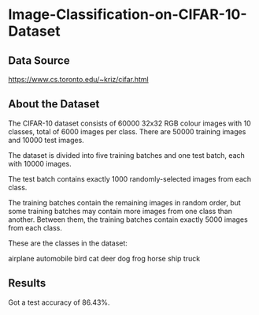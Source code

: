 # Image-Classification-on-CIFAR-10-Dataset

## Data Source
https://www.cs.toronto.edu/~kriz/cifar.html

## About the Dataset
The CIFAR-10 dataset consists of 60000 32x32 RGB colour images with 10 classes, total of 6000 images per class. There are 50000 training images and 10000 test images.

The dataset is divided into five training batches and one test batch, each with 10000 images.

The test batch contains exactly 1000 randomly-selected images from each class.

The training batches contain the remaining images in random order, but some training batches may contain more images from one class than another. Between them, the training batches contain exactly 5000 images from each class.

These are the classes in the dataset:

airplane
automobile
bird
cat
deer
dog
frog
horse
ship
truck

## Results
Got a test accuracy of 86.43%.
